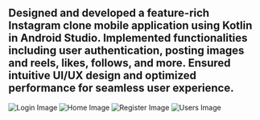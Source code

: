 <h2>Designed and developed a feature-rich Instagram clone mobile application using Kotlin in Android Studio. Implemented functionalities including user authentication, posting images and reels, likes, follows, and more. Ensured intuitive UI/UX design and optimized performance for seamless user experience.</h2>

<img src = "https://github.com/yogesh19aggarwal/Instagram_Clone/blob/master/loginimage.jpg" alt="Login Image">
<img src = "https://github.com/yogesh19aggarwal/Instagram_Clone/blob/master/homeimage.jpg" alt="Home Image">
<img src = "https://github.com/yogesh19aggarwal/Instagram_Clone/blob/master/registerimage.jpg" alt="Register Image">
<img src = "https://github.com/yogesh19aggarwal/Instagram_Clone/blob/master/usersimage.jpg" alt="Users Image">